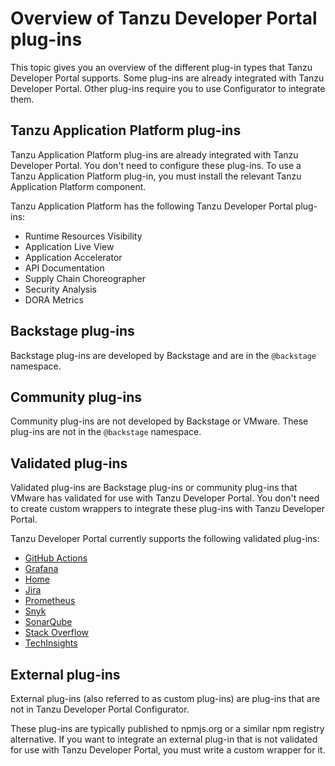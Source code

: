 # Overview of Tanzu Developer Portal plug-ins

This topic gives you an overview of the different plug-in types that Tanzu Developer Portal
supports. Some plug-ins are already integrated with Tanzu Developer Portal. Other plug-ins require
you to use Configurator to integrate them.

## <a id='tap-plug-ins'></a> Tanzu Application Platform plug-ins

Tanzu Application Platform plug-ins are already integrated with Tanzu Developer Portal. You don't
need to configure these plug-ins. To use a Tanzu Application Platform plug-in, you must install the
relevant Tanzu Application Platform component.

Tanzu Application Platform has the following Tanzu Developer Portal plug-ins:

- Runtime Resources Visibility
- Application Live View
- Application Accelerator
- API Documentation
- Supply Chain Choreographer
- Security Analysis
- DORA Metrics

## <a id='backstage-plug-ins'></a> Backstage plug-ins

Backstage plug-ins are developed by Backstage and are in the `@backstage` namespace.

## <a id='community-plug-ins'></a> Community plug-ins

Community plug-ins are not developed by Backstage or VMware. These plug-ins are not in the
`@backstage` namespace.

## <a id='valid-plug-ins'></a> Validated plug-ins

Validated plug-ins are Backstage plug-ins or community plug-ins that VMware has validated for use
with Tanzu Developer Portal. You don't need to create custom wrappers to integrate these plug-ins
with Tanzu Developer Portal.

Tanzu Developer Portal currently supports the following validated plug-ins:

- [GitHub Actions](../configurator/validated-community-plugins/github-actions.hbs.md)
- [Grafana](../configurator/validated-community-plugins/grafana.hbs.md)
- [Home](../configurator/validated-community-plugins/home.hbs.md)
- [Jira](../configurator/validated-community-plugins/jira.hbs.md)
- [Prometheus](../configurator/validated-community-plugins/prometheus.hbs.md)
- [Snyk](../configurator/validated-community-plugins/snyk.hbs.md)
- [SonarQube](../configurator/validated-community-plugins/sonarqube.hbs.md)
- [Stack Overflow](../configurator/validated-community-plugins/stack-overflow.hbs.md)
- [TechInsights](../configurator/validated-community-plugins/techinsights.hbs.md)

## <a id='ext-plug-ins'></a> External plug-ins

External plug-ins (also referred to as custom plug-ins) are plug-ins that are not in
Tanzu Developer Portal Configurator.

These plug-ins are typically published to npmjs.org or a similar npm registry alternative. If you
want to integrate an external plug-in that is not validated for use with Tanzu Developer Portal, you
must write a custom wrapper for it.